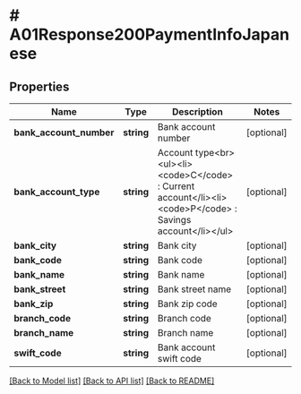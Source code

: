 # # A01Response200PaymentInfoJapanese

## Properties

Name | Type | Description | Notes
------------ | ------------- | ------------- | -------------
**bank_account_number** | **string** | Bank account number | [optional]
**bank_account_type** | **string** | Account type&lt;br&gt;&lt;ul&gt;&lt;li&gt;&lt;code&gt;C&lt;/code&gt; : Current account&lt;/li&gt;&lt;li&gt;&lt;code&gt;P&lt;/code&gt; : Savings account&lt;/li&gt;&lt;/ul&gt; | [optional]
**bank_city** | **string** | Bank city | [optional]
**bank_code** | **string** | Bank code | [optional]
**bank_name** | **string** | Bank name | [optional]
**bank_street** | **string** | Bank street name | [optional]
**bank_zip** | **string** | Bank zip code | [optional]
**branch_code** | **string** | Branch code | [optional]
**branch_name** | **string** | Branch name | [optional]
**swift_code** | **string** | Bank account swift code | [optional]

[[Back to Model list]](../../README.md#models) [[Back to API list]](../../README.md#endpoints) [[Back to README]](../../README.md)
